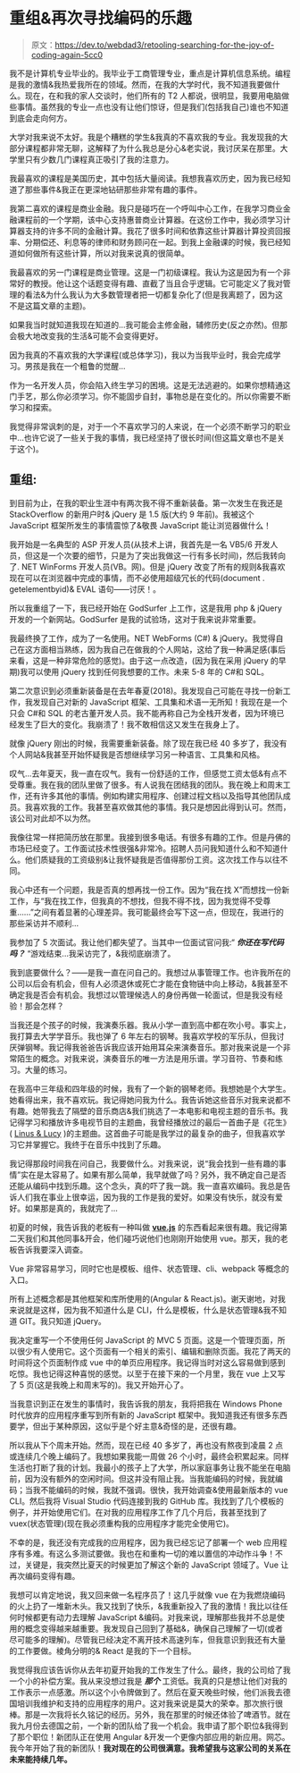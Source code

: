 # 重组&再次寻找编码的乐趣

> 原文：<https://dev.to/webdad3/retooling-searching-for-the-joy-of-coding-again-5cc0>

我不是计算机专业毕业的。我毕业于工商管理专业，重点是计算机信息系统。编程是我的激情&我热爱我所在的领域。然而，在我的大学时代，我不知道我要做什么。现在，在和我的家人交谈时，他们所有的 T2 人都说，很明显，我要用电脑做些事情。虽然我的专业一点也没有让他们惊讶，但是我们(包括我自己)谁也不知道到底会走向何方。

大学对我来说不太好。我是个糟糕的学生&我真的不喜欢我的专业。我发现我的大部分课程都非常无聊，这解释了为什么我总是分心&老实说，我讨厌呆在那里。大学里只有少数几门课程真正吸引了我的注意力。

我最喜欢的课程是美国历史，其中包括大量阅读。我想我喜欢历史，因为我已经知道了那些事件&我正在更深地钻研那些非常有趣的事件。

我第二喜欢的课程是商业金融。我只是碰巧在一个呼叫中心工作，在我学习商业金融课程前的一个学期，该中心支持惠普商业计算器。在这份工作中，我必须学习计算器支持的许多不同的金融计算。我花了很多时间和依靠这些计算器计算投资回报率、分期偿还、利息等的律师和财务顾问在一起。到我上金融课的时候，我已经知道如何做所有这些计算，所以对我来说真的很简单。

我最喜欢的另一门课程是商业管理。这是一门初级课程。我认为这是因为有一个非常好的教授。他让这个话题变得有趣、直截了当且合乎逻辑。它可能定义了我对管理的看法&为什么我认为大多数管理者把一切都复杂化了(但是我离题了，因为这不是这篇文章的主题)。

如果我当时就知道我现在知道的...我可能会主修金融，辅修历史(反之亦然)。但那会极大地改变我的生活&可能不会变得更好。

因为我真的不喜欢我的大学课程(或总体学习)，我以为当我毕业时，我会完成学习。男孩是我在一个粗鲁的觉醒...

作为一名开发人员，你会陷入终生学习的困境。这是无法逃避的。如果你想精通这门手艺，那么你必须学习。你不能固步自封，事物总是在变化的。所以你需要不断学习和探索。

我觉得非常讽刺的是，对于一个不喜欢学习的人来说，在一个必须不断学习的职业中...也许它说了一些关于我的事情，我已经坚持了很长时间(但这篇文章也不是关于这个)。

## **重组:**

到目前为止，在我的职业生涯中有两次我不得不重新装备。第一次发生在我还是 StackOverflow 的新用户时& jQuery 是 1.5 版(大约 9 年前)。我被这个 JavaScript 框架所发生的事情震惊了&敬畏 JavaScript 能让浏览器做什么！

我开始是一名典型的 ASP 开发人员(从技术上讲，我首先是一名 VB5/6 开发人员，但这是一个次要的细节，只是为了突出我做这一行有多长时间)，然后我转向了. NET WinForms 开发人员(VB。网)。但是 jQuery 改变了所有的规则&我喜欢现在可以在浏览器中完成的事情，而不必使用超级冗长的代码(document . getelementbyid)& EVAL 语句——讨厌！。

所以我重组了一下，我已经开始在 GodSurfer 上工作，这是我用 php & jQuery 开发的一个新网站。GodSurfer 是我的试验场，这对于我来说非常重要。

我最终换了工作，成为了一名使用。NET WebForms (C#) & jQuery。我觉得自己在这方面相当熟练，因为我自己在做我的个人网站，这给了我一种满足感(事后来看，这是一种非常危险的感觉)。由于这一点改造，(因为我在采用 jQuery 的早期)我可以使用 jQuery 找到任何我想要的工作。未来 5-8 年的 C#和 SQL。

第二次意识到必须重新装备是在去年春夏(2018)。我发现自己可能在寻找一份新工作，我发现自己对新的 JavaScript 框架、工具集和术语一无所知！我现在是一个只会 C#和 SQL 的老古董开发人员。我不能再称自己为全栈开发者，因为环境已经发生了巨大的变化。我崩溃了！我不敢相信这又发生在我身上了。

就像 jQuery 刚出的时候，我需要重新装备。除了现在我已经 40 多岁了，我没有个人网站&我甚至开始怀疑我是否想继续学习另一种语言、工具集和风格。

叹气...去年夏天，我一直在叹气。我有一份舒适的工作，但感觉工资太低&有点不受尊重。我在我的团队里做了很多。有人说我在团结我的团队。我在晚上和周末工作，还有许多其他的事情。例如构建实用程序、创建过程文档以及指导其他团队成员。我喜欢我的工作。我甚至喜欢做其他的事情。我只是想因此得到认可。然而，该公司对此却不以为然。

我像往常一样把简历放在那里。我接到很多电话。有很多有趣的工作。但是丹佛的市场已经变了。工作面试技术性很强&非常冷。招聘人员问我知道什么和不知道什么。他们质疑我的工资级别&让我怀疑我是否值得那份工资。这次找工作与以往不同。

我心中还有一个问题，我是否真的想再找一份工作。因为“我在找 X”而想找一份新工作，与“我在找工作，但我真的不想找，但我不得不找，因为我觉得不受尊重……”之间有着显著的心理差异。我可能最终会写下这一点，但现在，我进行的那些采访并不顺利...

我参加了 5 次面试。我让他们都失望了。当其中一位面试官问我:“ ***你还在写代码吗？*** “游戏结束...我采访完了，&我彻底崩溃了。

我到底要做什么？——是我一直在问自己的。我想过从事管理工作。也许我所在的公司以后会有机会，但有人必须退休或死亡才能在食物链中向上移动，&我甚至不确定我是否会有机会。我想过以管理候选人的身份再做一轮面试，但是我没有经验！那会怎样？

当我还是个孩子的时候，我演奏乐器。我从小学一直到高中都在吹小号。事实上，我打算去大学学音乐。我也弹了 6 年左右的钢琴。我喜欢学校的军乐队，但我讨厌弹钢琴。我记得我爸爸告诉我应该开始用耳朵来演奏音乐。那对我来说是一个非常陌生的概念。对我来说，演奏音乐的唯一方法是用乐谱。学习音符、节奏和练习。大量的练习。

在我高中三年级和四年级的时候，我有了一个新的钢琴老师。我想她是个大学生。她看得出来，我不喜欢玩。我记得她问我为什么。我告诉她这些音乐对我来说都不有趣。她带我去了隔壁的音乐商店&我们挑选了一本电影和电视主题的音乐书。我记得学习和播放许多电视节目的主题曲，我曾经播放过的最后一首曲子是《花生》( [Linus & Lucy](https://www.youtube.com/watch?v=16xNlqtZg08) )的主题曲。这首曲子可能是我学过的最复杂的曲子，但我喜欢学习它并掌握它。我终于在音乐中找到了乐趣。

我记得那段时间我在问自己，我要做什么。对我来说，说“我会找到一些有趣的事情”实在是太容易了。如果有那么简单，我早就做了吗？另外，我不确定自己是否还能从编码中找到乐趣。这个念头，真的吓了我一跳。我一直喜欢编码。我总是告诉人们我在事业上很幸运，因为我的工作是我的爱好。如果没有快乐，就没有爱好。如果那是真的，我就完了...

初夏的时候，我告诉我的老板有一种叫做 **[vue.js](https://vuejs.org/)** 的东西看起来很有趣。我记得第二天我们和其他同事&开会，他们碰巧说他们也刚刚开始使用 vue。那天，我的老板告诉我要深入调查。

Vue 非常容易学习，同时它也是模板、组件、状态管理、cli、webpack 等概念的入口。

所有上述概念都是其他框架和库所使用的(Angular & React.js)。谢天谢地，对我来说就是这样，因为我不知道什么是 CLI，什么是模板，什么是状态管理&我不知道 GIT。我只知道 jQuery。

我决定重写一个不使用任何 JavaScript 的 MVC 5 页面。这是一个管理页面，所以很少有人使用它。这个页面有一个相关的索引、编辑和删除页面。我花了两天的时间将这个页面制作成 vue 中的单页应用程序。我记得当时对这么容易做到感到吃惊。我也记得这种喜悦的感觉。以至于在接下来的一个月里，我在 vue 上又写了 5 页(这是我晚上和周末写的)。我又开始开心了。

当我意识到正在发生的事情时，我告诉我的朋友，我将把我在 Windows Phone 时代放弃的应用程序重写到所有新的 JavaScript 框架中。我知道我还有很多东西要学，但出于某种原因，这似乎是个好主意&奇怪的是，还很有趣。

所以我从下个周末开始。然而，现在已经 40 多岁了，再也没有熬夜到凌晨 2 点或连续几个晚上编码了。我想如果我能一周做 26 个小时，最终会积累起来。同样生活也打断了我的计划。我最小的孩子上了大学，所以家庭事务让我不能坐在电脑前，因为没有额外的空闲时间。但这并没有阻止我。当我能编码的时候，我就编码；当我不能编码的时候，我就不强调。很快，我开始调查&使用最新版本的 vue CLI。然后我将 Visual Studio 代码连接到我的 GitHub 库。我找到了几个模板的例子，并开始使用它们。在对我的应用程序工作了几个月后，我甚至找到了 vuex(状态管理)(现在我必须重构我的应用程序才能完全使用它)。

不幸的是，我还没有完成我的应用程序，因为我已经忘记了部署一个 web 应用程序有多难。有这么多测试要做。我也在和重构一切的难以置信的冲动作斗争！不过，关键是，我突然比夏天的时候更加了解这个新的 JavaScript 领域了。Vue 让再次编码变得有趣。

我想可以肯定地说，我又回来做一名程序员了！这几乎就像 vue 在为我燃烧编码的火上扔了一堆新木头。我又找到了快乐，&我重新投入了我的激情！我比以往任何时候都更有动力去理解 JavaScript &编码。对我来说，理解那些我并不总是使用的概念变得越来越重要。我发现自己回到了基础&，确保自己理解了一切(或者尽可能多的理解)。尽管我已经决定不离开技术高速列车，但我意识到我还有大量的工作要做。棱角分明的& React 是我的下一个目标。

我觉得我应该告诉你从去年初夏开始我的工作发生了什么。最终，我的公司给了我一个小的补偿方案。我从来没想过我是 ***那个*** 工资低。我真的只是想让他们对我的工作表示一点感激。所以这个小令牌做到了。然后在夏天晚些时候，他们派我去德国培训我维护和支持的应用程序的用户。这对我来说是莫大的荣幸。那次旅行很棒。那是一次我将长久铭记的经历。另外，我在那里的时候还体验了啤酒节。就在我九月份去德国之前，一个新的团队给了我一个机会。我申请了那个职位&我得到了那个职位！新团队正在使用 Angular &开发一个更像内部应用的新应用。网芯。我今年开始了我的新团队！**我对现在的公司很满意。我希望我与这家公司的关系在未来能持续几年。**